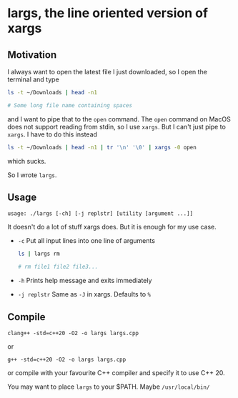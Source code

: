 # largs, the line oriented version of xargs

## Motivation

I always want to open the latest file I just downloaded, so I open the terminal
and type

```sh
ls -t ~/Downloads | head -n1

# Some long file name containing spaces
```

and I want to pipe that to the `open` command. The `open` command on MacOS does
not support reading from stdin, so I use `xargs`. But I can't just pipe to
`xargs`. I have to do this instead

```sh
ls -t ~/Downloads | head -n1 | tr '\n' '\0' | xargs -0 open
```

which sucks.

So I wrote `largs`.

## Usage

```
usage: ./largs [-ch] [-j replstr] [utility [argument ...]]
```

It doesn't do a lot of stuff xargs does. But it is enough for my use case.

- `-c`
  Put all input lines into one line of arguments

  ```sh
  ls | largs rm

  # rm file1 file2 file3...
  ```

- `-h`
  Prints help message and exits immediately

- `-j replstr`
  Same as `-J` in xargs. Defaults to `%`

## Compile

```
clang++ -std=c++20 -O2 -o largs largs.cpp
```

or 

```
g++ -std=c++20 -O2 -o largs largs.cpp
```

or compile with your favourite C++ compiler and specify it to use C++ 20.

You may want to place `largs` to your $PATH. Maybe `/usr/local/bin/`
